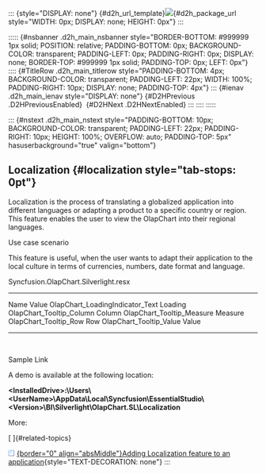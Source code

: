 ::: {style="DISPLAY: none"}
[](ms-xhelp:///?Id=d2h_url_template){#d2h_url_template}![](!package_url!){#d2h_package_url style="WIDTH: 0px; DISPLAY: none; HEIGHT: 0px"}
:::

::::: {#nsbanner .d2h_main_nsbanner style="BORDER-BOTTOM: #999999 1px solid; POSITION: relative; PADDING-BOTTOM: 0px; BACKGROUND-COLOR: transparent; PADDING-LEFT: 0px; PADDING-RIGHT: 0px; DISPLAY: none; BORDER-TOP: #999999 1px solid; PADDING-TOP: 0px; LEFT: 0px"}
:::: {#TitleRow .d2h_main_titlerow style="PADDING-BOTTOM: 4px; BACKGROUND-COLOR: transparent; PADDING-LEFT: 22px; WIDTH: 100%; PADDING-RIGHT: 10px; DISPLAY: none; PADDING-TOP: 4px"}
::: {#ienav .d2h_main_ienav style="DISPLAY: none"}
[](ms-xhelp:///?Id=552ccde1-4d74-441a-9508-f2626fbd270a){#D2HPrevious .D2HPreviousEnabled}  [](ms-xhelp:///?Id=f04add1a-03b3-4c75-abcc-563c859938ee){#D2HNext .D2HNextEnabled}
:::
::::
:::::

::: {#nstext .d2h_main_nstext style="PADDING-BOTTOM: 10px; BACKGROUND-COLOR: transparent; PADDING-LEFT: 22px; PADDING-RIGHT: 10px; HEIGHT: 100%; OVERFLOW: auto; PADDING-TOP: 5px" hasuserbackground="true" valign="bottom"}
## Localization {#localization style="tab-stops: 0pt"}

Localization is the process of translating a globalized application into different languages or adapting a product to a specific country or region. This feature enables the user to view the OlapChart into their regional languages.

Use case scenario

This feature is useful, when the user wants to adapt their application to the local culture in terms of currencies, numbers, date format and language.

Syncfusion.OlapChart.Silverlight.resx

  --------------------------------- ---------
  Name                              Value
  OlapChart_LoadingIndicator_Text   Loading
  OlapChart_Tooltip_Column          Column
  OlapChart_Tooltip_Measure         Measure
  OlapChart_Tooltip_Row             Row
  OlapChart_Tooltip_Value           Value
  --------------------------------- ---------

 

Sample Link

A demo is available at the following location:

**\<InstalledDrive\>:\\Users\\\<UserName\>\\AppData\\Local\\Syncfusion\\EssentialStudio\\\<Version\>\\BI\\Silverlight\\OlapChart.SL\\Localization**

More:

[ ]{#related-topics}

[![](button.gif){border="0" align="absMiddle"}Adding Localization feature to an application](ms-xhelp:///?Id=f04add1a-03b3-4c75-abcc-563c859938ee){style="TEXT-DECORATION: none"}
:::
